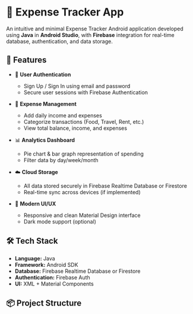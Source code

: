# 💸 Expense Tracker App

An intuitive and minimal Expense Tracker Android application developed using **Java** in **Android Studio**, with **Firebase** integration for real-time database, authentication, and data storage.

## 📱 Features

- 🔐 **User Authentication**
  - Sign Up / Sign In using email and password
  - Secure user sessions with Firebase Authentication

- 💼 **Expense Management**
  - Add daily income and expenses
  - Categorize transactions (Food, Travel, Rent, etc.)
  - View total balance, income, and expenses

- 📊 **Analytics Dashboard**
  - Pie chart & bar graph representation of spending
  - Filter data by day/week/month

- ☁️ **Cloud Storage**
  - All data stored securely in Firebase Realtime Database or Firestore
  - Real-time sync across devices (if implemented)

- 🎨 **Modern UI/UX**
  - Responsive and clean Material Design interface
  - Dark mode support (optional)

## 🛠️ Tech Stack

- **Language:** Java  
- **Framework:** Android SDK  
- **Database:** Firebase Realtime Database or Firestore  
- **Authentication:** Firebase Auth  
- **UI:** XML + Material Components

## 📦 Project Structure
